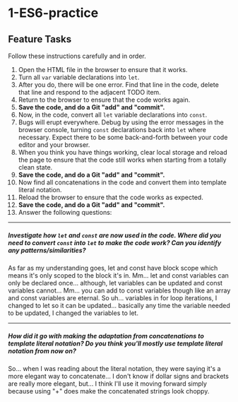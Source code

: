 # 1-ES6-practice

## Feature Tasks

Follow these instructions carefully and in order.

1. Open the HTML file in the browser to ensure that it works.
2. Turn all `var` variable declarations into `let`.
3. After you do, there will be one error. Find that line in the code, delete that line and respond to the adjacent TODO item.
4. Return to the browser to ensure that the code works again.
5. **Save the code, and do a Git "add" and "commit".**
6. Now, in the code, convert all `let` variable declarations into `const`.
7. Bugs will erupt everywhere. Debug by using the error messages in the browser console, turning `const` declarations back into `let` where necessary. Expect there to be some back-and-forth between your code editor and your browser.
8. When you think you have things working, clear local storage and reload the page to ensure that the code still works when starting from a totally clean state.
9. **Save the code, and do a Git "add" and "commit".**
10. Now find all concatenations in the code and convert them into template literal notation.
11. Reload the browser to ensure that the code works as expected.
12. **Save the code, and do a Git "add" and "commit".**
13. Answer the following questions:

---

##### Investigate how `let` and `const` are now used in the code. Where did you need to convert `const` into `let` to make the code work? Can you identify any patterns/similarities?

As far as my understanding goes, let and const have block scope which means it's only scoped to the block it's in. Mm... let and const variables can only be declared once... although, let variables can be updated and const variables cannot... Mm... you can add to const variables though like an array and const variables are eternal. So uh... variables in for loop iterations, I changed to let so it can be updated... basically any time the variable needed to be updated, I changed the variables to let.

---

##### How did it go with making the adaptation from concatenations to template literal notation? Do you think you'll mostly use template literal notation from now on?

So... when I was reading about the literal notation, they were saying it's a more elegant way to concatenate... I don't know if dollar signs and brackets are really more elegant, but... I think I'll use it moving forward simply because using "+" does make the concatenated strings look choppy.
